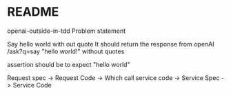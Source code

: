 # README

openai-outside-in-tdd
Problem statement

Say hello world with out quote
It should return the response from openAI
/ask?q=say "hello world!" without quotes

assertion should be to expect "hello world"

Request spec -> Request Code -> Which call service code -> Service Spec -> Service Code
